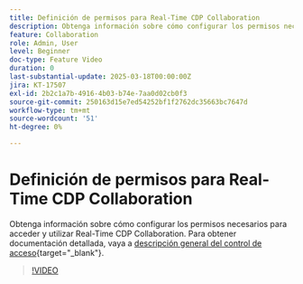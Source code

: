 ```yaml
---
title: Definición de permisos para Real-Time CDP Collaboration
description: Obtenga información sobre cómo configurar los permisos necesarios para acceder y utilizar Real-Time CDP Collaboration
feature: Collaboration
role: Admin, User
level: Beginner
doc-type: Feature Video
duration: 0
last-substantial-update: 2025-03-18T00:00:00Z
jira: KT-17507
exl-id: 2b2c1a7b-4916-4b03-b74e-7aa0d02cb0f3
source-git-commit: 250163d15e7ed54252bf1f2762dc35663bc7647d
workflow-type: tm+mt
source-wordcount: '51'
ht-degree: 0%

---
```


# Definición de permisos para Real-Time CDP Collaboration

Obtenga información sobre cómo configurar los permisos necesarios para acceder y utilizar Real-Time CDP Collaboration. Para obtener documentación detallada, vaya a [descripción general del control de acceso](https://experienceleague.adobe.com/es/docs/real-time-cdp-collaboration/using/permissions/overview){target="_blank"}.

>[!VIDEO](https://video.tv.adobe.com/v/3452216/?learn=on&enablevpops)

